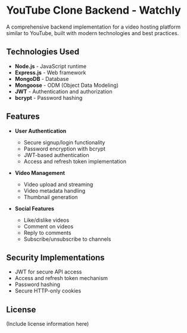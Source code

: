 # YouTube Clone Backend - Watchly

A comprehensive backend implementation for a video hosting platform similar to YouTube, built with modern technologies and best practices.

## Technologies Used

- **Node.js** - JavaScript runtime
- **Express.js** - Web framework
- **MongoDB** - Database
- **Mongoose** - ODM (Object Data Modeling)
- **JWT** - Authentication and authorization
- **bcrypt** - Password hashing

## Features

- **User Authentication**
  - Secure signup/login functionality
  - Password encryption with bcrypt
  - JWT-based authentication
  - Access and refresh token implementation

- **Video Management**
  - Video upload and streaming
  - Video metadata handling
  - Thumbnail generation

- **Social Features**
  - Like/dislike videos
  - Comment on videos
  - Reply to comments
  - Subscribe/unsubscribe to channels

## Security Implementations

- JWT for secure API access
- Access and refresh token mechanism
- Password hashing
- Secure HTTP-only cookies


## License

(Include license information here)
